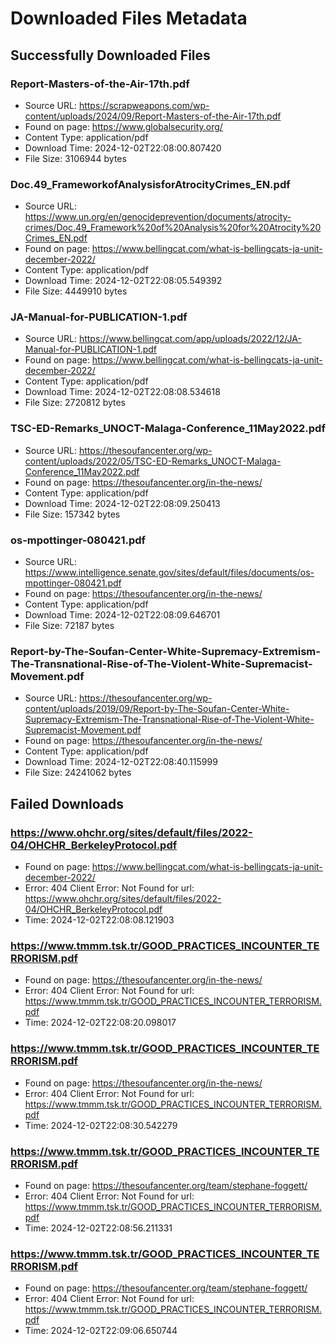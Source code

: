 # Downloaded Files Metadata

## Successfully Downloaded Files

### Report-Masters-of-the-Air-17th.pdf
- Source URL: https://scrapweapons.com/wp-content/uploads/2024/09/Report-Masters-of-the-Air-17th.pdf
- Found on page: https://www.globalsecurity.org/
- Content Type: application/pdf
- Download Time: 2024-12-02T22:08:00.807420
- File Size: 3106944 bytes

### Doc.49_FrameworkofAnalysisforAtrocityCrimes_EN.pdf
- Source URL: https://www.un.org/en/genocideprevention/documents/atrocity-crimes/Doc.49_Framework%20of%20Analysis%20for%20Atrocity%20Crimes_EN.pdf
- Found on page: https://www.bellingcat.com/what-is-bellingcats-ja-unit-december-2022/
- Content Type: application/pdf
- Download Time: 2024-12-02T22:08:05.549392
- File Size: 4449910 bytes

### JA-Manual-for-PUBLICATION-1.pdf
- Source URL: https://www.bellingcat.com/app/uploads/2022/12/JA-Manual-for-PUBLICATION-1.pdf
- Found on page: https://www.bellingcat.com/what-is-bellingcats-ja-unit-december-2022/
- Content Type: application/pdf
- Download Time: 2024-12-02T22:08:08.534618
- File Size: 2720812 bytes

### TSC-ED-Remarks_UNOCT-Malaga-Conference_11May2022.pdf
- Source URL: https://thesoufancenter.org/wp-content/uploads/2022/05/TSC-ED-Remarks_UNOCT-Malaga-Conference_11May2022.pdf
- Found on page: https://thesoufancenter.org/in-the-news/
- Content Type: application/pdf
- Download Time: 2024-12-02T22:08:09.250413
- File Size: 157342 bytes

### os-mpottinger-080421.pdf
- Source URL: https://www.intelligence.senate.gov/sites/default/files/documents/os-mpottinger-080421.pdf
- Found on page: https://thesoufancenter.org/in-the-news/
- Content Type: application/pdf
- Download Time: 2024-12-02T22:08:09.646701
- File Size: 72187 bytes

### Report-by-The-Soufan-Center-White-Supremacy-Extremism-The-Transnational-Rise-of-The-Violent-White-Supremacist-Movement.pdf
- Source URL: https://thesoufancenter.org/wp-content/uploads/2019/09/Report-by-The-Soufan-Center-White-Supremacy-Extremism-The-Transnational-Rise-of-The-Violent-White-Supremacist-Movement.pdf
- Found on page: https://thesoufancenter.org/in-the-news/
- Content Type: application/pdf
- Download Time: 2024-12-02T22:08:40.115999
- File Size: 24241062 bytes

## Failed Downloads

### https://www.ohchr.org/sites/default/files/2022-04/OHCHR_BerkeleyProtocol.pdf
- Found on page: https://www.bellingcat.com/what-is-bellingcats-ja-unit-december-2022/
- Error: 404 Client Error: Not Found for url: https://www.ohchr.org/sites/default/files/2022-04/OHCHR_BerkeleyProtocol.pdf
- Time: 2024-12-02T22:08:08.121903

### https://www.tmmm.tsk.tr/GOOD_PRACTICES_INCOUNTER_TERRORISM.pdf
- Found on page: https://thesoufancenter.org/in-the-news/
- Error: 404 Client Error: Not Found for url: https://www.tmmm.tsk.tr/GOOD_PRACTICES_INCOUNTER_TERRORISM.pdf
- Time: 2024-12-02T22:08:20.098017

### https://www.tmmm.tsk.tr/GOOD_PRACTICES_INCOUNTER_TERRORISM.pdf
- Found on page: https://thesoufancenter.org/in-the-news/
- Error: 404 Client Error: Not Found for url: https://www.tmmm.tsk.tr/GOOD_PRACTICES_INCOUNTER_TERRORISM.pdf
- Time: 2024-12-02T22:08:30.542279

### https://www.tmmm.tsk.tr/GOOD_PRACTICES_INCOUNTER_TERRORISM.pdf
- Found on page: https://thesoufancenter.org/team/stephane-foggett/
- Error: 404 Client Error: Not Found for url: https://www.tmmm.tsk.tr/GOOD_PRACTICES_INCOUNTER_TERRORISM.pdf
- Time: 2024-12-02T22:08:56.211331

### https://www.tmmm.tsk.tr/GOOD_PRACTICES_INCOUNTER_TERRORISM.pdf
- Found on page: https://thesoufancenter.org/team/stephane-foggett/
- Error: 404 Client Error: Not Found for url: https://www.tmmm.tsk.tr/GOOD_PRACTICES_INCOUNTER_TERRORISM.pdf
- Time: 2024-12-02T22:09:06.650744

